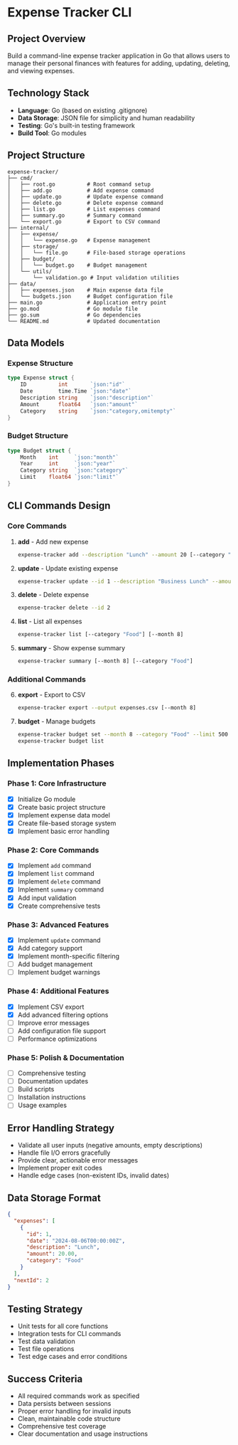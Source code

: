 # Expense Tracker CLI

## Project Overview
Build a command-line expense tracker application in Go that allows users to manage their personal finances with features for adding, updating, deleting, and viewing expenses.

## Technology Stack
- **Language**: Go (based on existing .gitignore)
- **Data Storage**: JSON file for simplicity and human readability
- **Testing**: Go's built-in testing framework
- **Build Tool**: Go modules

## Project Structure
```
expense-tracker/
├── cmd/
│   ├── root.go          # Root command setup
│   ├── add.go           # Add expense command
│   ├── update.go        # Update expense command
│   ├── delete.go        # Delete expense command
│   ├── list.go          # List expenses command
│   ├── summary.go       # Summary command
│   └── export.go        # Export to CSV command
├── internal/
│   ├── expense/
│   │   └── expense.go   # Expense management
│   ├── storage/
│   │   └── file.go      # File-based storage operations
│   ├── budget/
│   │   └── budget.go    # Budget management
│   └── utils/
│       └── validation.go # Input validation utilities
├── data/
│   ├── expenses.json    # Main expense data file
│   └── budgets.json     # Budget configuration file
├── main.go              # Application entry point
├── go.mod               # Go module file
├── go.sum               # Go dependencies
└── README.md            # Updated documentation
```

## Data Models

### Expense Structure
```go
type Expense struct {
    ID          int       `json:"id"`
    Date        time.Time `json:"date"`
    Description string    `json:"description"`
    Amount      float64   `json:"amount"`
    Category    string    `json:"category,omitempty"`
}
```

### Budget Structure
```go
type Budget struct {
    Month    int     `json:"month"`
    Year     int     `json:"year"`
    Category string  `json:"category"`
    Limit    float64 `json:"limit"`
}
```

## CLI Commands Design

### Core Commands
1. **add** - Add new expense
   ```bash
   expense-tracker add --description "Lunch" --amount 20 [--category "Food"]
   ```

2. **update** - Update existing expense
   ```bash
   expense-tracker update --id 1 --description "Business Lunch" --amount 25
   ```

3. **delete** - Delete expense
   ```bash
   expense-tracker delete --id 2
   ```

4. **list** - List all expenses
   ```bash
   expense-tracker list [--category "Food"] [--month 8]
   ```

5. **summary** - Show expense summary
   ```bash
   expense-tracker summary [--month 8] [--category "Food"]
   ```

### Additional Commands
6. **export** - Export to CSV
   ```bash
   expense-tracker export --output expenses.csv [--month 8]
   ```

7. **budget** - Manage budgets
   ```bash
   expense-tracker budget set --month 8 --category "Food" --limit 500
   expense-tracker budget list
   ```

## Implementation Phases

### Phase 1: Core Infrastructure
- [x] Initialize Go module
- [x] Create basic project structure
- [x] Implement expense data model
- [x] Create file-based storage system
- [x] Implement basic error handling

### Phase 2: Core Commands
- [x] Implement `add` command
- [x] Implement `list` command
- [x] Implement `delete` command
- [x] Implement `summary` command
- [x] Add input validation
- [x] Create comprehensive tests

### Phase 3: Advanced Features
- [x] Implement `update` command
- [x] Add category support
- [x] Implement month-specific filtering
- [ ] Add budget management
- [ ] Implement budget warnings

### Phase 4: Additional Features
- [x] Implement CSV export
- [x] Add advanced filtering options
- [ ] Improve error messages
- [ ] Add configuration file support
- [ ] Performance optimizations

### Phase 5: Polish & Documentation
- [ ] Comprehensive testing
- [ ] Documentation updates
- [ ] Build scripts
- [ ] Installation instructions
- [ ] Usage examples

## Error Handling Strategy
- Validate all user inputs (negative amounts, empty descriptions)
- Handle file I/O errors gracefully
- Provide clear, actionable error messages
- Implement proper exit codes
- Handle edge cases (non-existent IDs, invalid dates)

## Data Storage Format
```json
{
  "expenses": [
    {
      "id": 1,
      "date": "2024-08-06T00:00:00Z",
      "description": "Lunch",
      "amount": 20.00,
      "category": "Food"
    }
  ],
  "nextId": 2
}
```

## Testing Strategy
- Unit tests for all core functions
- Integration tests for CLI commands
- Test data validation
- Test file operations
- Test edge cases and error conditions

## Success Criteria
- All required commands work as specified
- Data persists between sessions
- Proper error handling for invalid inputs
- Clean, maintainable code structure
- Comprehensive test coverage
- Clear documentation and usage instructions
